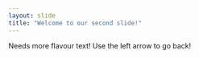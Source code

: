```yaml
---
layout: slide
title: "Welcome to our second slide!"
---
```

Needs more flavour text!
Use the left arrow to go back!
